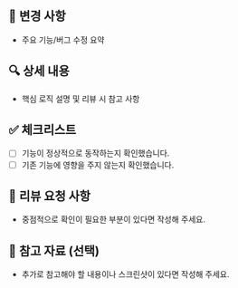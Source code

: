 ## 📌 변경 사항
- 주요 기능/버그 수정 요약

## 🔍 상세 내용
- 핵심 로직 설명 및 리뷰 시 참고 사항

## ✅ 체크리스트
- [ ] 기능이 정상적으로 동작하는지 확인했습니다.
- [ ] 기존 기능에 영향을 주지 않는지 확인했습니다.

## 👀 리뷰 요청 사항
- 중점적으로 확인이 필요한 부분이 있다면 작성해 주세요.

## 📎 참고 자료 (선택)
- 추가로 참고해야 할 내용이나 스크린샷이 있다면 작성해 주세요.

